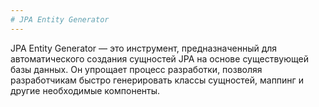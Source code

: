 ```yaml
---
# JPA Entity Generator
---
```


JPA Entity Generator — это инструмент, предназначенный для автоматического создания сущностей JPA на основе существующей базы данных. Он упрощает процесс разработки, позволяя разработчикам быстро генерировать классы сущностей, маппинг и другие необходимые компоненты.